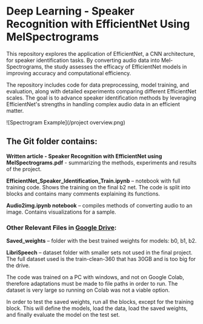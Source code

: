# Deep Learning - Speaker Recognition with EfficientNet Using MelSpectrograms
This repository explores the application of EfficientNet, a CNN architecture, for speaker identification tasks.
By converting audio data into Mel-Spectrograms, the study assesses the efficacy of EfficientNet models in improving accuracy and computational efficiency.

The repository includes code for data preprocessing, model training, and evaluation, along with detailed experiments comparing different EfficientNet scales.
The goal is to advance speaker identification methods by leveraging EfficientNet's strengths in handling complex audio data in an efficient matter.

![Spectrogram Example](/project overview.png)

## The Git folder contains:

**Written article - Speaker Recognition with EfficientNet using MelSpectrograms.pdf** - summarizing the methods, experiments and results of the project.

**EfficientNet_Speaker_Identification_Train.ipynb** – notebook with full training code. Shows
the training on the final b2 net. The code is split into blocks and contains many comments explaining
its functions.

**Audio2img.ipynb notebook** – compiles methods of converting audio to an image.
Contains visualizations for a sample.

### Other Relevant Files in [Google Drive](https://drive.google.com/drive/folders/1rCVFzIBS2zz7XPMqs6PcmatyaN0wL4qF?usp=drive_link):

**Saved_weights** – folder with the best trained weights for models: b0, b1, b2.

**LibriSpeech** – dataset folder with smaller sets not used in the final project. The full dataset used is
the train-clean-360 that has 30GB and is too big for the drive.

The code was trained on a PC with windows, and not on Google Colab, therefore adaptations must be
made to file paths in order to run. The dataset is very large so running on Colab was not a viable
option.

In order to test the saved weights, run all the blocks, except for the training block. This will define the
models, load the data, load the saved weights, and finally evaluate the model on the test set. 
